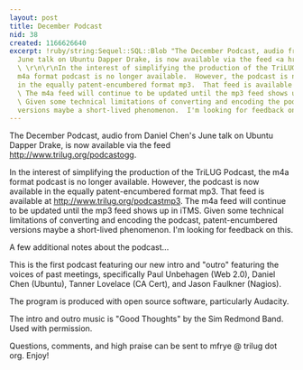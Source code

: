 ```yaml
---
layout: post
title: December Podcast
nid: 38
created: 1166626640
excerpt: !ruby/string:Sequel::SQL::Blob "The December Podcast, audio from Daniel Chen's
  June talk on Ubuntu Dapper Drake, is now available via the feed <a href=http://www.trilug.org/podcastogg>http://www.trilug.org/podcastogg</a>.
  \ \r\n\r\nIn the interest of simplifying the production of the TriLUG Podcast, the
  m4a format podcast is no longer available.  However, the podcast is now available
  in the equally patent-encumbered format mp3.  That feed is available at <a href=http://www.trilug.org/podcastmp3>http://www.trilug.org/podcastmp3</a>.
  \ The m4a feed will continue to be updated until the mp3 feed shows up in iTMS.
  \ Given some technical limitations of converting and encoding the podcast, patent-encumbered
  versions maybe a short-lived phenomenon.  I'm looking for feedback on this.  \r"
---
```

The December Podcast, audio from Daniel Chen's June talk on Ubuntu Dapper Drake, is now available via the feed <a href=http://www.trilug.org/podcastogg>http://www.trilug.org/podcastogg</a>.  

In the interest of simplifying the production of the TriLUG Podcast, the m4a format podcast is no longer available.  However, the podcast is now available in the equally patent-encumbered format mp3.  That feed is available at <a href=http://www.trilug.org/podcastmp3>http://www.trilug.org/podcastmp3</a>.  The m4a feed will continue to be updated until the mp3 feed shows up in iTMS.  Given some technical limitations of converting and encoding the podcast, patent-encumbered versions maybe a short-lived phenomenon.  I'm looking for feedback on this.  

A few additional notes about the podcast...

This is the first podcast featuring our new intro and "outro" featuring the voices of past meetings, specifically Paul Unbehagen (Web 2.0), Daniel Chen (Ubuntu), Tanner Lovelace (CA Cert), and Jason Faulkner (Nagios).  

The program is produced with open source software, particularly Audacity.  

The intro and outro music is "Good Thoughts" by the Sim Redmond Band.  Used with permission.  

Questions, comments, and high praise can be sent to mfrye @ trilug dot org.  Enjoy!
